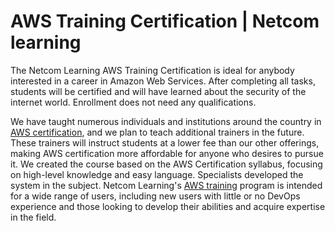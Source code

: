 # AWS Training Certification | Netcom learning 

The Netcom Learning AWS Training Certification is ideal for anybody interested in a career in Amazon Web Services. After completing all tasks, students will be certified and will have learned about the security of the internet world. Enrollment does not need any qualifications.

We have taught numerous individuals and institutions around the country in [AWS certification], and we plan to teach additional trainers in the future. These trainers will instruct students at a lower fee than our other offerings, making AWS certification more affordable for anyone who desires to pursue it. We created the course based on the AWS Certification syllabus, focusing on high-level knowledge and easy language. Specialists developed the system in the subject. Netcom Learning's [AWS training] program is intended for a wide range of users, including new users with little or no DevOps experience and those looking to develop their abilities and acquire expertise in the field.

[//]: # (Any comments)
[AWS certification]: <https://www.netcomlearning.com/vendors/aws-training.phtml?advid=1356>


[//]: # (Any comments)
[AWS training]: <https://www.netcomlearning.com/amazon-web-services-training/vendor/104/?advid=1356>
